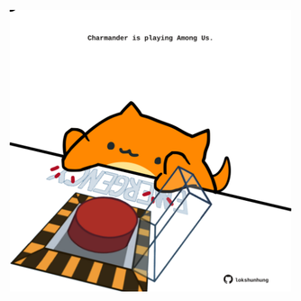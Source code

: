 <!-- built at 04/05/2024, 22:00:53 UTC -->
<p align="center">
  <img width="500" height="500" src="./ReadmeImage.svg">
</p>
